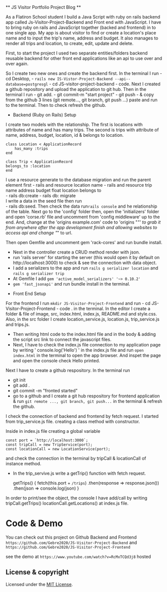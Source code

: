 
  **  JS Visitor Portfolio Project Blog  **

As a Flatiron School student I build a Java Script with ruby on rails backend app 
called Js-Visitor-Project-Backend and Front end with JavaScript. I have to bring 
ruby on rails and JavaScript together (backed and frontend) in to one single app. 
My app is about visitor to find or create a location's place name and to input 
the trip's name, address and budget. It also manages to render all trips and location, 
to create, edit, update and delete.

First, to start the project I used two separate entities/folders backend reusable 
backend for other front end applications like an api to use over and over again.

So I create two new ones and create the backend first. In the terminal I run 
    - cd Desktop, 
    - `rails new IS-Vistor-Project-Backend --api--database=postgresgl`
    - cd JS-visitor-project-backend 
    - code. 
Next I created a github repository and upload the application to git hub. Then in the 
terminal I run 
    - git add. 
    - git commit-m "start project" 
    - git push 
    - & copy from the github 3 lines (git remote..., git branch, git push ...) 
      paste and run to the terminal. 
Then to check refresh the github. 

  * Backend (Ruby on Rails) Setup 

I create two models with the relationship. The first is locations with attributes of
name and has many trips. 
The second is trips with attribute of name, address, budget, location, id & belongs to location.

    class Location < ApplicationRecord
        has_many :trips
    end

    class Trip < ApplicationRecord
    belongs_to :location
    end
I use a resource generate to the database migration and run the parent element first 
    - rails and resource location name 
    - rails and resource trip name address budget float location belongs to  
    - rails db:create 
    - rails db: migrate  
I write a data in the seed file then run  
    - rails db:seed. 
Then check the data run`rails console` and he relationship of the table. 
Next go to the 'config' folder then, open the 'initializers' folder and open 'corse.rb' file 
and uncomment from 'config middleware' up to the end. 
And, change at the 'origins example.com' code to 'origins "*"' to grab it from anywhere 
after the app development finish and allowing websites to access api and change "*" to url.

Then open Gemfile and uncomment gem 'rack-cores' and  run bundle install.
  - Next in the controller create a CRUD method render with json.
  - run 'rails server' for starting the server (this would open it by default on 
    http://localhost:3000) to check & see the connection with data object.
  - I add a serializers to the app and run `rails g serializer location` and
    `rails g serializer trip`
  - At Gemfile I add `gem 'active_model_serializers' '~> 0.10.2'`
  - `gem 'fast_jsonapi'` and run bundle install in the terminal. 

   * Front End Setup

For the frontend I run ` mkdir JS-Visitor-Project-Frontend ` and run
    - cd JS-Visitor-Project-Frontend
    - code . in the terminal.
In the editor I create a folder & file of image, src, index.html, index.js, README.md
and style.css. Also, in the src folder I create location_service.js, location.js, 
trip_service.js and trips.js.
  - Then writing html code to the index.html file and in the body & adding the script src 
    link to connect the javascript files. 
  - Next, I have to check the index.js file connection to my application page by writing 
    ' console.log('Hello') ' in the index.js file and run `open index.html` in the terminal
    to open the app browser. And inspet the page and open the console check Hello printed.

Next I have to create a github respository. In the terminal run
   - git init  
   - git add .
   - git commit -m "fronted started"
   - go to a github and I create a git hub respository for frontend application & run
     ` git remote ..., git branch, git push... ` in the terminal & refresh the github.

I check the connection of backend and frontend by fetch request. I started from trip_service.js
file. creating a class method with constructor.

Inside in index.js file creating a global variable

    const port = `http://localhost:3000`;
    const tripCall = new TripService(port);
    const locationCall = new LocationService(port);

and check the connection in the terminal by tripCall & locationCall of instance method.
  - In the trip_servive.js write a getTrip() function with fetch request.

    getTrips() {
        fetch(this.port + `/trips`)
        .then(response => response.json())
        .then(json => console.log(json)
    }

In order to print/see the object, the console I have add/call by writing 
    tripCall.getTrips()
    locationCall.getLocations()
at index.js file.



# Code & Demo

You can check out this project on Github Backend and Frontend 
`https://github.com/Gebre2020/JS-Visitor-Project-Backend`   and
`https://github.com/Gebre2020/JS-Visitor-Project-Frontend`

see the demo at `https://www.youtube.com/watch?v=RcMxTCQd3j8` hosted

## License & copyright
Licensed under the [MIT License](LICENCE).

